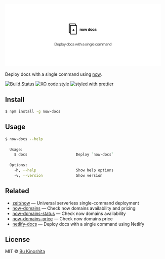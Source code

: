 <img src="cover.png"/>

Deploy docs with a single command using [now](https://github.com/zeit/now-cli).

[![Build Status](https://travis-ci.org/bukinoshita/now-docs.svg?branch=master)](https://travis-ci.org/bukinoshita/now-docs)
[![XO code style](https://img.shields.io/badge/code_style-XO-5ed9c7.svg)](https://github.com/sindresorhus/xo)
[![styled with prettier](https://img.shields.io/badge/styled_with-prettier-ff69b4.svg)](https://github.com/prettier/prettier)


## Install

```bash
$ npm install -g now-docs
```


## Usage

```bash
$ now-docs --help

  Usage:
    $ docs                      Deploy `now-docs`

  Options:
    -h, --help                  Show help options
    -v, --version               Show version
```


## Related

* [zeit/now](https://github.com/zeit/now-cli) — Universal serverless
  single-command deployment
* [now-domains](https://github.com/bukinoshita/now-domains) — Check
  now domains availability and pricing
* [now-domains-status](https://github.com/bukinoshita/now-domains-status)
  — Check now domains availability
* [now-domains-price](https://github.com/bukinoshita/now-domains-price)
  — Check now domains price
* [netlify-docs](https://github.com/bukinoshita/netlify-docs) — Deploy docs with a single command using Netlify


## License

MIT © [Bu Kinoshita](https://bukinoshita.io)
